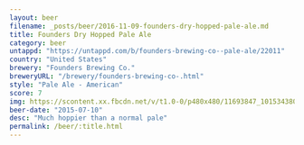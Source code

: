 ```yaml
---
layout: beer
filename: _posts/beer/2016-11-09-founders-dry-hopped-pale-ale.md
title: Founders Dry Hopped Pale Ale
category: beer
untappd: "https://untappd.com/b/founders-brewing-co--pale-ale/22011"
country: "United States"
brewery: "Founders Brewing Co."
breweryURL: "/brewery/founders-brewing-co-.html"
style: "Pale Ale - American"
score: 7
img: https://scontent.xx.fbcdn.net/v/t1.0-0/p480x480/11693847_10153438035713745_940540476039083000_n.jpg?oh=4dbdd617efa96ddf16f9489c951365b5&oe=59336363
beer-date: "2015-07-10"
desc: "Much hoppier than a normal pale"
permalink: /beer/:title.html
---
```

